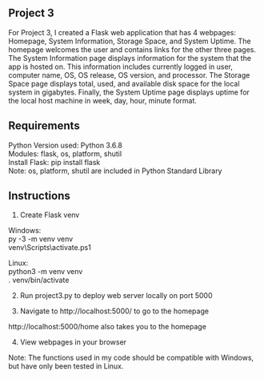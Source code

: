 <h2> Project 3 </h2>
<p>
  For Project 3, I created a Flask web application that has 4 webpages: Homepage, System Information, Storage Space, and System Uptime. The homepage welcomes the user and contains links for the other three pages. The System Information page displays information for the system that the app is hosted on. This information includes currently logged in user, computer name, OS, OS release, OS version, and processor. The Storage Space page displays total, used, and available disk space for the local system in gigabytes. Finally, the System Uptime page displays uptime for the local host machine in week, day, hour, minute format. 
  </p>
<h2> Requirements </h2>

Python Version used: Python 3.6.8 <br>
Modules: flask, os, platform, shutil <br>
Install Flask: pip install flask <br>
Note: os, platform, shutil are included in Python Standard Library <br>

<h2> Instructions </h2>

1. Create Flask venv
  
Windows: <br>
py -3 -m venv venv <br>
venv\Scripts\activate.ps1 <br>
  
Linux: <br>
python3 -m venv venv <br>
. venv/bin/activate <br>
  
2. Run project3.py to deploy web server locally on port 5000
  
3. Navigate to http://localhost:5000/ to go to the homepage
  
  http://localhost:5000/home also takes you to the homepage
  
4. View webpages in your browser
  
Note: The functions used in my code should be compatible with Windows, but have only been tested in Linux.
